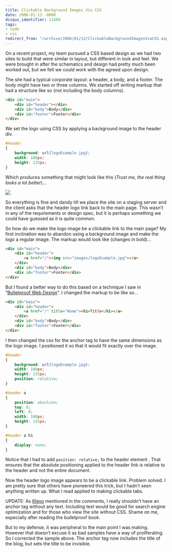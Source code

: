 ```yaml
---
title: Clickable Background Images Via CSS
date: 2006-01-13 -0800
disqus_identifier: 11489
tags:
- code
- css
redirect_from: "/archive/2006/01/12/ClickableBackgroundImagesViaCSS.aspx/"
---
```


On a recent project, my team pursued a CSS based design as we had two
sites to build that were similar in layout, but different in look and
feel. We were brought in after the schematics and design had pretty much
been worked out, but we felt we could work with the agreed upon design.

The site had a typical corporate layout: a header, a body, and a footer.
The body might have two or three columns. We started off writing markup
that had a structure like so (not including the body columns).

```html
<div id="main">
    <div id="header"></div>
    <div id="body">Body</div>
    <div id="footer">Footer</div>
</div>
```

We set the logo using CSS by applying a background image to the header
div.

```css
#header
{
    background: url(logoExample.jpg);
    width: 180px;
    height: 135px;
}
```

Which produces something that might look like this (*Trust me, the real
thing looks a lot better*)...

![](https://haacked.com/images/PageExample.jpg)

So everything is fine and dandy till we place the site on a staging
server and the client asks that the header logo link back to the main
page. This wasn’t in any of the requirements or design spec, but it is
perhaps something we could have guessed as it is quite common.

So how do we make the logo image be a clickable link to the main page?
My first inclination was to abandon using a background image and make
the logo a regular image. The markup would look like (changes in
bold)...

```html
<div id="main">
    <div id="header">
        <a href="/"><img src="images/logoExample.jpg"></a>
    </div>
    <div id="body">Body</div>
    <div id="footer">Footer</div>
</div>
```

But I found a better way to do this based on a technique I saw in
“[Bulletproof Web
Design](http://www.amazon.com/exec/obidos/redirect?link_code=as2&path=ASIN/0321346939&tag=youvebeenhaac-20&camp=1789&creative=9325 "Bulletproof Web Design")”.
I changed the markup to be like so...

```html
<div id="main">
    <div id="header">
        <a href="/" title="Home"><h1>Title</h1></a>
    </div>
    <div id="body">Body</div>
    <div id="footer">Footer</div>
</div>
```

I then changed the css for the anchor tag to have the same dimensions as
the logo image. I positioned it so that it would fit exactly over the
image.

```css
#header
{
    background: url(logoExample.jpg);
    width: 180px;
    height: 135px;
    position: relative;
}

#header a
{
    position: absolute;
    top: 0;
    left: 0;
    width: 180px;
    height: 135px;
}

#header a h1
{
    display: none;
}
```

Notice that I had to add `position: relative;` to the header element .
That ensures that the absolute positioning applied to the header link is
relative to the header and not the entire document.

Now the header logo image appears to be a clickable link. Problem
solved. I am pretty sure that others have pioneered this trick, but I
hadn’t seen anything written up. What I read applied to making clickable
tabs.

UPDATE: As [Klevo](http://klevo.aspweb.cz/) mentioned in the comments, I
really shouldn’t have an anchor tag without any text. Including text
would be good for search engine optimization and for those who view the
site without CSS. Shame on me, especially after reading the bulletproof
book.

But to my defense, it was peripheral to the main point I was making.
However that doesn’t excuse it as bad samples have a way of
proliferating. So I corrected the sample above. The anchor tag now
includes the title of the blog, but sets the title to be invisible.
